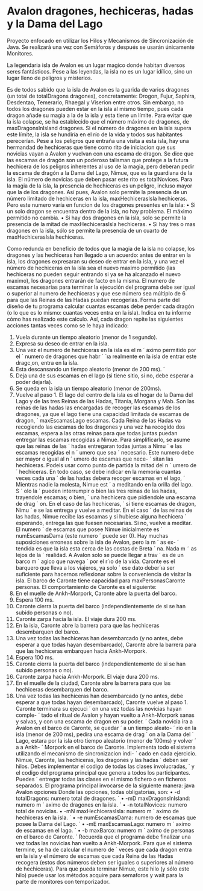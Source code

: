 # Avalon dragones, hechiceras, hadas y la Dama del Lago

Proyecto enfocado en utilizar los Hilos y Mecanismos de Sincronización de Java. Se realizará una vez con Semáforos y después se usarán únicamente Monitores.

La legendaria isla de Avalon es un lugar magico donde habitan diversos seres fantásticos. Pese a las leyendas, la isla no es un lugar idílico, sino un lugar lleno de peligros y misterios.

Es de todos sabido que la isla de Avalon es la guarida de varios dragones
(un total de totalDragons dragones), concretamente: Drogon, Fujur, Saphira,
Desdentao, Temerario, Rhaegal y Viserion entre otros. Sin embargo, no todos
los dragones pueden estar en la isla al mismo tiempo, pues cada dragon añade su magia a la de la isla y esta tiene un límite. Para evitar que la isla colapse, se ha establecido que el número máximo de dragones, de maxDragonsInIsland
dragones. Si el número de dragones en la isla supera este límite, la isla se hundiría
en el río de la vida y todos sus habitantes perecerían.
Pese a los peligros que entraña una visita a esta isla, hay una hermandad de hechiceras que tiene como rito de iniciacion que sus novicias vayan a Avalon y vuelvan con una escama de dragon. Se dice que las escamas de dragón son un poderoso talisman que protege a la futura hechicera de los peligros inherentes al uso de la magia, pero deberan pedir la escama de dragón a la Dama del Lago, Nimue, que es la guardiana de la isla. El número de novicias que deben pasar este rito es totalNovices.
Para la magia de la isla, la presencia de hechiceras es un peligro, incluso mayor
que la de los dragones. Así pues, Avalon solo permite la presencia de un número limitado de hechiceras en la isla, maxHechicerasIsla hechiceras. Pero este
numero varía en funcion de los dragones presentes en la isla:
• Si un solo dragon se encuentra dentro de la isla, no hay problema. El máximo permitido no cambia.
• Si hay dos dragones en la isla, solo se permite la presencia de la mitad de maxHechicerasIsla hechiceras.
• Si hay tres o mas dragones en la isla, sólo se permite la presencia de un cuarto de maxHechicerasIsla hechiceras.

Como redunda en beneficio de todos que la magia de la isla no colapse, los
dragones y las hechiceras han llegado a un acuerdo: antes de entrar en la isla,
los dragones expresaran su deseo de entrar en la isla, y una vez el número de hechiceras en la isla sea el nuevo maximo permitido (las hechiceras no pueden seguir entrando si ya se ha alcanzado el nuevo maximo),
los dragones entrarán de facto en la misma.
El numero de escamas necesarias para terminar la ejecución del programa debe ser igual o superior al numero de hechiceras y que ese número sea múltiplo de 6 para que las Reinas de las Hadas puedan recogerlas. Forma parte del diseño
de tu programa calcular cuantas escamas debe perder cada dragón (o lo que es lo mismo: cuantas veces entra en la isla). Indica en tu informe cómo has realizado este calculo.
Así, cada dragon repite las siguientes acciones tantas veces como se le haya indicado:
1. Vuela durante un tiempo aleatorio (menor de 1 segundo).
2. Expresa su deseo de entrar en la isla.
3. Una vez el numero de hechiceras en la isla es el m ´ aximo permitido por el ´
numero de dragones que habr ´ ´ıa realmente en la isla de entrar este dragc¸on,
entra en la isla.
4. Esta descansando un tiempo aleatorio (menor de 200 ms). ´
5. Deja una de sus escamas en el lago (si tiene sitio, si no, debe esperar a poder
dejarla).
6. Se queda en la isla un tiempo aleatorio (menor de 200ms).
7. Vuelve al paso 1.
El lago del centro de la isla es el hogar de la Dama del Lago y de las tres
Reinas de las Hadas, Titania, Morgana y Mab. Son las reinas de las hadas las encargadas de recoger las escamas de los dragones, ya que el lago tiene una capacidad limitada de escamas de dragon, ´ maxEscamasLago escamas. Cada Reina
de las Hadas va recogiendo las escamas de los dragones y una vez ha recogido
dos escamas, espera a las otras reinas para que todas juntas puedan entregar las
escamas recogidas a Nimue. Para simplificarlo, se asume que las reinas de las ´
hadas entregaran todas juntas a Nimu ´ e las escamas recogidas el n ´ umero que sea ´
necesario. Este numero debe ser mayor o igual al n ´ umero de escamas que nece- ´
sitan las hechiceras. Podeis usar como punto de partida la mitad del n ´ umero de ´
hechiceras. En todo caso, se debe indicar en la memoria cuantas veces cada una ´
de las hadas debera recoger escamas en el lago, ´
Mientras nadie la molesta, Nimue est ´ a meditando en la orilla del lago. S ´ olo la ´
pueden interrumpir o bien las tres reinas de las hadas, trayendole escamas; o bien, ´
una hechicera que pidiendole una escama de drag ´ on. En el caso de las hechiceras, ´
si tiene escamas de dragon, Nimu ´ e se las entrega y vuelve a meditar. En el caso ´
de las reinas de las hadas, Nimue recibe las escamas y si hubiese alguna hechicera ´
esperando, entrega las que fuesen necesarias. Si no, vuelve a meditar. El numero ´
de escamas que posee Nimue inicialmente es ´ numEscamasDama (este numero ´
puede ser 0).
Hay muchas suposiciones erroneas sobre la isla de Avalon, pero la m ´ as ex- ´
tendida es que la isla esta cerca de las costas de Breta ´ na. Nada m ˜ as lejos de la ´
realidad. A Avalon solo se puede llegar a trav ´ es de un barco m ´ agico que navega ´
por el r´ıo de la vida. Caronte es el barquero que lleva a los viajeros, ya solo ´
ese dato deber´ıa ser suficiente para hacernos reflexionar sobre la conveniencia de
visitar la isla.
El barco de Caronte tiene capacidad para maxPersonasCaronte personas.
El comportamiento de Caronte es el siguiente:
1. En el muelle de Ankh-Morpork, Caronte abre la puerta del barco.
2. Espera 100 ms.
3. Caronte cierra la puerta del barco (independientemente de si se han subido
personas o no).
4. Caronte zarpa hacia la isla. El viaje dura 200 ms.
5. En la isla, Caronte abre la barrera para que las hechiceras desembarquen del
barco.
6. Una vez todas las hechiceras han desembarcado (y no antes, debe esperar
a que todas hayan desembarcado), Caronte abre la barrera para que las
hechiceras embarquen hacia Ankh-Morpork.
7. Espera 100 ms.
8. Caronte cierra la puerta del barco (independientemente de si se han subido
personas o no).
9. Caronte zarpa hacia Ankh-Morpork. El viaje dura 200 ms.
10. En el muelle de la ciudad, Caronte abre la barrera para que las hechiceras
desembarquen del barco.
11. Una vez todas las hechiceras han desembarcado (y no antes, debe esperar a
que todas hayan desembarcado), Caronte vuelve al paso 1.
Caronte terminara su ejecuci ´ on una vez todas las novicias hayan comple- ´
tado el ritual de Avalon y hayan vuelto a Ankh-Morpork sanas y salvas, y con
una escama de dragon en su poder. ´
Cada novicia ira a Avalon en el barco de Caronte, se quedar ´ a un tiempo aleato- ´
rio en la isla (menor de 200 ms), pedira una escama de drag ´ on a la Dama del ´
Lago, estara por la isla otro tiempo aleatorio (menor de 100ms) y volver ´ a a Ankh- ´
Morpork en el barco de Caronte.
Implementa todo el sistema utilizando el mecanismo de sincronizacion indi- ´
cado en cada ejercicio. Nimue, Caronte, las hechiceras, los dragones y las hadas ´
deben ser hilos. Debes implementar el codigo de todas las clases involucradas, ´
y el codigo del programa principal que genera a todos los participantes. Puedes ´
entregar todas las clases en el mismo fichero o en ficheros separados.
El programa principal invocarse de la siguiente manera:
java Avalon opciones
Donde las opciones, todas obligatorias, son:
• -d totalDragons: numero total de dragones. ´
• -mD maxDragonsInIsland: numero m ´ aximo de dragones en la isla. ´
• -n totalNovices: numero total de novicias.
• -mN maxHechicerasIsla: numero m ´ aximo de hechiceras en la isla. ´
• -e numEscamasDama: numero de escamas que posee la Dama del Lago. ´
• -mE maxEscamasLago: numero m ´ aximo de escamas en el lago. ´
• -b maxBarco: numero m ´ aximo de personas en el barco de Caronte. ´
Recuerda que el programa debe finalizar una vez todas las novicias han vuelto
a Ankh-Morpork. Para que el sistema termine, se ha de calcular el numero de ´
veces que cada dragon entra en la isla y el número de escamas que cada Reina de las Hadas recogera (estos dos números deben ser iguales o superiores al número de hechiceras).
Para que pueda terminar Nimue, este hilo (y sólo este hilo) puede usar los métodos acquire para semaforos y wait para la parte de monitores
con temporizador.
